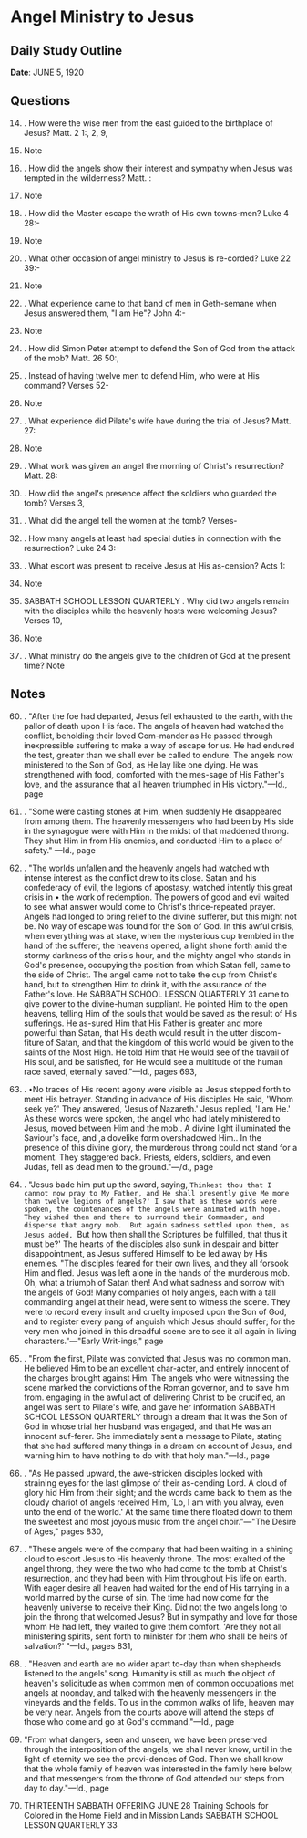 # Angel Ministry to Jesus

## Daily Study Outline

**Date**: JUNE 5, 1920

## Questions

14. . How were the wise men from the east guided to the birthplace of Jesus? Matt. 2 1:, 2, 9,  

10. Note  

1. . How did the angels show their interest and sympathy when Jesus was tempted in the wilderness? Matt. :  

11. Note  

2. . How did the Master escape the wrath of His own towns-men? Luke 4 28:-  

30. Note  

3. . What other occasion of angel ministry to Jesus is re-corded? Luke 22 39:-  

44. Note  

4. . What experience came to that band of men in Geth-semane when Jesus answered them, "I am He"? John 4:-  

6. Note  

5. . How did Simon Peter attempt to defend the Son of God from the attack of the mob? Matt. 26 50:,  

51. . Instead of having twelve men to defend Him, who were at His command? Verses 52-  

54. Note  

6. . What experience did Pilate's wife have during the trial of Jesus? Matt. 27:  

19. Note  

7. . What work was given an angel the morning of Christ's resurrection? Matt. 28:  

2. . How did the angel's presence affect the soldiers who guarded the tomb? Verses 3,  

4. . What did the angel tell the women at the tomb? Verses-  

7. . How many angels at least had special duties in connection with the resurrection? Luke 24 3:-  

5. . What escort was present to receive Jesus at His as-cension? Acts 1:  

9. Note  

8. SABBATH SCHOOL LESSON QUARTERLY . Why did two angels remain with the disciples while the heavenly hosts were welcoming Jesus? Verses 10,  

11. Note  

9. . What ministry do the angels give to the children of God at the present time? Note  

## Notes

60. . "After the foe had departed, Jesus fell exhausted to the earth, with the pallor of death upon His face.  The angels of heaven had watched the conflict, beholding their loved Com-mander as He passed through inexpressible suffering to make a way of escape for us.  He had endured the test, greater than we shall ever be called to endure.  The angels now ministered to the Son of God, as He lay like one dying.  He was strengthened with food, comforted with the mes-sage of His Father's love, and the assurance that all heaven triumphed in His victory."—Id., page  

181. . "Some were casting stones at Him, when suddenly He disappeared from among them.  The heavenly messengers who had been by His side in the synagogue were with Him in the midst of that maddened throng.  They shut Him in from His enemies, and conducted Him to a place of safety." —Id., page  

240. . "The worlds unfallen and the heavenly angels had watched with intense interest as the conflict drew to its close.  Satan and his confederacy of evil, the legions of apostasy, watched intently this great crisis in • the work of redemption.  The powers of good and evil waited to see what answer would come to Christ's thrice-repeated prayer.  Angels had longed to bring relief to the divine sufferer, but this might not be.  No way of escape was found for the Son of God.  In this awful crisis, when everything was at stake, when the mysterious cup trembled in the hand of the sufferer, the heavens opened, a light shone forth amid the stormy darkness of the crisis hour, and the mighty angel who stands in God's presence, occupying the position from which Satan fell, came to the side of Christ.  The angel came not to take the cup from Christ's hand, but to strengthen Him to drink it, with the assurance of the Father's love.  He SABBATH SCHOOL LESSON QUARTERLY 31 came to give power to the divine-human suppliant.  He pointed Him to the open heavens, telling Him of the souls that would be saved as the result of His sufferings.  He as-sured Him that His Father is greater and more powerful than Satan, that His death would result in the utter discom-fiture of Satan, and that the kingdom of this world would be given to the saints of the Most High.  He told Him that He would see of the travail of His soul, and be satisfied, for He would see a multitude of the human race saved, eternally saved."—Id., pages 693,  

694. . `•`No traces of His recent agony were visible as Jesus stepped forth to meet His betrayer.  Standing in advance of His disciples He said, 'Whom seek ye?' They answered, 'Jesus of Nazareth.' Jesus replied, 'I am He.' As these words were spoken, the angel who had lately ministered to Jesus, moved between Him and the mob..  A divine light illuminated the Saviour's face, and ,a dovelike form overshadowed Him..  In the presence of this divine glory, the murderous throng could not stand for a moment.  They staggered back.  Priests, elders, soldiers, and even Judas, fell as dead men to the ground."—/d., page  

694. . "Jesus bade him put up the sword, saying, `Thinkest thou that I cannot now pray to My Father, and He shall presently give Me more than twelve legions of angels?' I saw that as these words were spoken, the countenances of the angels were animated with hope.  They wished then and there to surround their Commander, and disperse that angry mob.  But again sadness settled upon them, as Jesus added, `But how then shall the Scriptures be fulfilled, that thus it must be?' The hearts of the disciples also sunk in despair and bitter disappointment, as Jesus suffered Himself to be led away by His enemies. "The disciples feared for their own lives, and they all forsook Him and fled.  Jesus was left alone in the hands of the murderous mob.  Oh, what a triumph of Satan then!  And what sadness and sorrow with the angels of God!  Many companies of holy angels, each with a tall commanding angel at their head, were sent to witness the scene.  They were to record every insult and cruelty imposed upon the Son of God, and to register every pang of anguish which Jesus should suffer; for the very men who joined in this dreadful scene are to see it all again in living characters."—"Early Writ-ings," page  

168. . "From the first, Pilate was convicted that Jesus was no common man.  He believed Him to be an excellent char-acter, and entirely innocent of the charges brought against Him.  The angels who were witnessing the scene marked the convictions of the Roman governor, and to save him from. engaging in the awful act of delivering Christ to be crucified, an angel was sent to Pilate's wife, and gave her information SABBATH SCHOOL LESSON QUARTERLY through a dream that it was the Son of God in whose trial her husband was engaged, and that He was an innocent suf-ferer.  She immediately sent a message to Pilate, stating that she had suffered many things in a dream on account of Jesus, and warning him to have nothing to do with that holy man."—Id., page  

173. . "As He passed upward, the awe-stricken disciples looked with straining eyes for the last glimpse of their as-cending Lord.  A cloud of glory hid Him from their sight; and the words came back to them as the cloudy chariot of angels received Him, `Lo, I am with you alway, even unto the end of the world.' At the same time there floated down to them the sweetest and most joyous music from the angel choir."—"The Desire of Ages," pages 830,  

831. . "These angels were of the company that had been waiting in a shining cloud to escort Jesus to His heavenly throne.  The most exalted of the angel throng, they were the two who had come to the tomb at Christ's resurrection, and they had been with Him throughout His life on earth.  With eager desire all heaven had waited for the end of His tarrying in a world marred by the curse of sin.  The time had now come for the heavenly universe to receive their King.  Did not the two angels long to join the throng that welcomed Jesus?  But in sympathy and love for those whom He had left, they waited to give them comfort. 'Are they not all ministering spirits, sent forth to minister for them who shall be heirs of salvation?' "—Id., pages 831,  

832. . "Heaven and earth are no wider apart to-day than when shepherds listened to the angels' song.  Humanity is still as much the object of heaven's solicitude as when common men of common occupations met angels at noonday, and talked with the heavenly messengers in the vineyards and the fields.  To us in the common walks of life, heaven may be very near.  Angels from the courts above will attend the steps of those who come and go at God's command."—Id., page  

48. "From what dangers, seen and unseen, we have been preserved through the interposition of the angels, we shall never know, until in the light of eternity we see the provi-dences of God.  Then we shall know that the whole family of heaven was interested in the family here below, and that messengers from the throne of God attended our steps from day to day."—Id., page  

240. THIRTEENTH SABBATH OFFERING JUNE 28 Training Schools for Colored in the Home Field and in Mission Lands SABBATH SCHOOL LESSON QUARTERLY 33  

